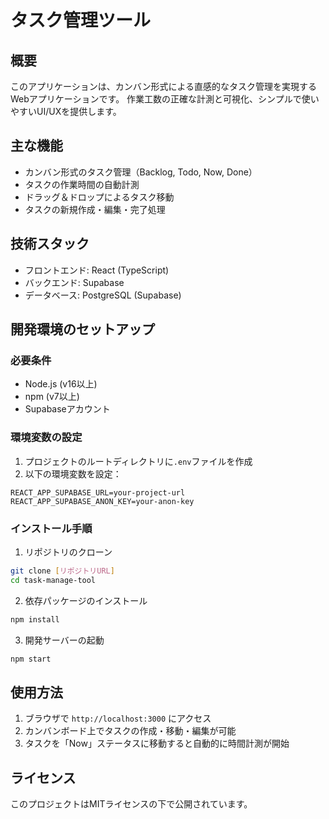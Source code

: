 # タスク管理ツール

## 概要
このアプリケーションは、カンバン形式による直感的なタスク管理を実現するWebアプリケーションです。
作業工数の正確な計測と可視化、シンプルで使いやすいUI/UXを提供します。

## 主な機能
- カンバン形式のタスク管理（Backlog, Todo, Now, Done）
- タスクの作業時間の自動計測
- ドラッグ＆ドロップによるタスク移動
- タスクの新規作成・編集・完了処理

## 技術スタック
- フロントエンド: React (TypeScript)
- バックエンド: Supabase
- データベース: PostgreSQL (Supabase)

## 開発環境のセットアップ

### 必要条件
- Node.js (v16以上)
- npm (v7以上)
- Supabaseアカウント

### 環境変数の設定
1. プロジェクトのルートディレクトリに`.env`ファイルを作成
2. 以下の環境変数を設定：
```
REACT_APP_SUPABASE_URL=your-project-url
REACT_APP_SUPABASE_ANON_KEY=your-anon-key
```

### インストール手順
1. リポジトリのクローン
```bash
git clone [リポジトリURL]
cd task-manage-tool
```

2. 依存パッケージのインストール
```bash
npm install
```

3. 開発サーバーの起動
```bash
npm start
```

## 使用方法
1. ブラウザで `http://localhost:3000` にアクセス
2. カンバンボード上でタスクの作成・移動・編集が可能
3. タスクを「Now」ステータスに移動すると自動的に時間計測が開始

## ライセンス
このプロジェクトはMITライセンスの下で公開されています。
